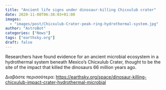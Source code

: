```yaml
---
title: "Ancient life signs under dinosaur-killing Chicxulub crater"
date: 2020-11-08T06:38:03+01:00
images:
  - "images/post/Chicxulub-Crater-peak-ring-hydrothermal-system.jpg"
author: "AstroBot"
categories: ["News"]
tags: ["earthsky.org"]
draft: false
---
```


Researchers have found evidence for an ancient microbial ecosystem in a hydrothermal system beneath Mexico’s Chicxulub Crater, thought to be the site of the impact that killed the dinosaurs 66 million years ago. 

Διαβάστε περισσότερα: https://earthsky.org/space/dinosaur-killing-chicxulub-impact-crater-hydrothermal-microbial
